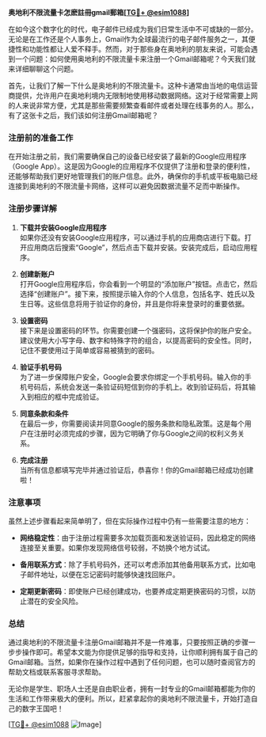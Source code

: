 **奥地利不限流量卡怎麽註冊gmail郵箱[[TG💪+ @esim1088](https://t.me/s/esim1088)]**

在如今这个数字化的时代，电子邮件已经成为我们日常生活中不可或缺的一部分。无论是在工作还是个人事务上，Gmail作为全球最流行的电子邮件服务之一，其便捷性和功能性都让人爱不释手。然而，对于那些身在奥地利的朋友来说，可能会遇到一个问题：如何使用奥地利的不限流量卡来注册一个Gmail邮箱呢？今天我们就来详细聊聊这个问题。

首先，让我们了解一下什么是奥地利的不限流量卡。这种卡通常由当地的电信运营商提供，允许用户在奥地利境内无限制地使用移动数据网络。这对于经常需要上网的人来说非常方便，尤其是那些需要频繁查看邮件或者处理在线事务的人。那么，有了这张卡之后，我们该如何注册Gmail邮箱呢？

### 注册前的准备工作

在开始注册之前，我们需要确保自己的设备已经安装了最新的Google应用程序（Google App）。这是因为Google的应用程序不仅提供了注册和登录的便利性，还能够帮助我们更好地管理我们的账户信息。此外，确保你的手机或平板电脑已经连接到奥地利的不限流量卡网络，这样可以避免因数据流量不足而中断操作。

### 注册步骤详解

1. **下载并安装Google应用程序**  
   如果你还没有安装Google应用程序，可以通过手机的应用商店进行下载。打开应用商店后搜索“Google”，然后点击下载并安装。安装完成后，启动应用程序。

2. **创建新账户**  
   打开Google应用程序后，你会看到一个明显的“添加账户”按钮。点击它，然后选择“创建账户”。接下来，按照提示输入你的个人信息，包括名字、姓氏以及生日等。这些信息将用于验证你的身份，并且是你将来登录时的重要依据。

3. **设置密码**  
   接下来是设置密码的环节。你需要创建一个强密码，这将保护你的账户安全。建议使用大小写字母、数字和特殊字符的组合，以提高密码的安全性。同时，记住不要使用过于简单或容易被猜到的密码。

4. **验证手机号码**  
   为了进一步保障账户安全，Google会要求你绑定一个手机号码。输入你的手机号码后，系统会发送一条验证码短信到你的手机上。收到验证码后，将其输入到相应的框中完成验证。

5. **同意条款和条件**  
   在最后一步，你需要阅读并同意Google的服务条款和隐私政策。这是每个用户在注册时必须完成的步骤，因为它明确了你与Google之间的权利义务关系。

6. **完成注册**  
   当所有信息都填写完毕并通过验证后，恭喜你！你的Gmail邮箱已经成功创建啦！

### 注意事项

虽然上述步骤看起来简单明了，但在实际操作过程中仍有一些需要注意的地方：

- **网络稳定性**：由于注册过程需要多次加载页面和发送验证码，因此稳定的网络连接至关重要。如果你发现网络信号较弱，不妨换个地方试试。
  
- **备用联系方式**：除了手机号码外，还可以考虑添加其他备用联系方式，比如电子邮件地址，以便在忘记密码时能够快速找回账户。

- **定期更新密码**：即使账户已经创建成功，也要养成定期更换密码的习惯，以防止潜在的安全风险。

### 总结

通过奥地利的不限流量卡注册Gmail邮箱并不是一件难事，只要按照正确的步骤一步步操作即可。希望本文能为你提供足够的指导和支持，让你顺利拥有属于自己的Gmail邮箱。当然，如果你在操作过程中遇到了任何问题，也可以随时查阅官方的帮助文档或联系客服寻求帮助。

无论你是学生、职场人士还是自由职业者，拥有一封专业的Gmail邮箱都能为你的生活和工作带来极大的便利。所以，赶紧拿起你的奥地利不限流量卡，开始打造自己的数字王国吧！

[[TG💪+ @esim1088](https://t.me/s/esim1088) ![Image](https://i.postimg.cc/4NQfJmqS/Snipaste-2025-05-13-00-14-12.png)]